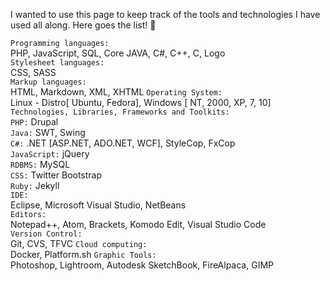 
I wanted to use this page to keep track of the tools and technologies I have used all along. Here goes the list! :loudspeaker:

`Programming languages:` <br/>
  PHP, JavaScript, SQL, Core JAVA, C#, C++, C, Logo <br/>
 `Stylesheet languages:` <br/>
 CSS, SASS <br/>
 `Markup languages:` <br/>
 HTML, Markdown, XML, XHTML
`Operating System:`<br/> 
  Linux - Distro[ Ubuntu, Fedora], Windows [ NT, 2000, XP, 7, 10] <br/>
`Technologies, Libraries, Frameworks and Toolkits:` <br/>
`PHP:` Drupal <br/>
`Java:` SWT, Swing <br/>
`C#:` .NET [ASP.NET, ADO.NET, WCF], StyleCop, FxCop <br/>
`JavaScript:` jQuery <br/>
`RDBMS:` MySQL <br/>
`CSS:` Twitter Bootstrap <br/>
`Ruby:` Jekyll <br/>
`IDE:`<br/>
  Eclipse, Microsoft Visual Studio, NetBeans <br/>
`Editors:` <br/>
  Notepad++, Atom, Brackets, Komodo Edit, Visual Studio Code <br/>
 `Version Control:` <br/>
 Git, CVS, TFVC
 `Cloud computing:` <br/>
 Docker, Platform.sh
 `Graphic Tools:` <br/>
 Photoshop, Lightroom, Autodesk SketchBook, FireAlpaca, GIMP
 
 
